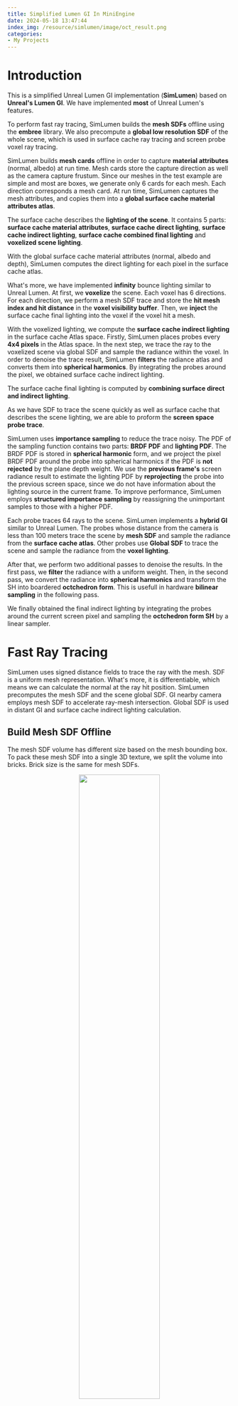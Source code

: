 ```yaml
---
title: Simplified Lumen GI In MiniEngine
date: 2024-05-18 13:47:44
index_img: /resource/simlumen/image/oct_result.png
categories:
- My Projects
---
```


# Introduction

This is a simplified Unreal Lumen GI implementation (**SimLumen**) based on **Unreal's Lumen GI**. We have implemented **most** of Unreal Lumen's features.

To perform fast ray tracing, SimLumen builds the **mesh SDFs** offline using the **embree** library. We also precompute a **global low resolution SDF** of the whole scene, which is used in surface cache ray tracing and screen probe voxel ray tracing.

SimLumen builds **mesh cards** offline in order to capture **material attributes** (normal, albedo) at run time. Mesh cards store the capture direction as well as the camera capture frustum. Since our meshes in the test example are simple and most are boxes, we generate only 6 cards for each mesh. Each direction corresponds a mesh card. At run time, SimLumen captures the mesh attributes, and copies them into a **global surface cache material attributes atlas**.

The surface cache describes the **lighting of the scene**. It contains 5 parts: **surface cache material attributes**, **surface cache direct lighting**, **surface cache indirect lighting**, **surface cache combined final lighting** and **voxelized scene lighting**.

With the global surface cache material attributes (normal, albedo and depth), SimLumen computes the direct lighting for each pixel in the surface cache atlas.

What's more, we have implemented **infinity** bounce lighting similar to Unreal Lumen. At first, we **voxelize** the scene. Each voxel has 6 directions. For each direction, we perform a mesh SDF trace and store the **hit mesh index and hit distance** in the **voxel visibility buffer**. Then, we **inject** the surface cache final lighting into the voxel if the voxel hit a mesh.

With the voxelized lighting, we compute the **surface cache indirect lighting** in the surface cache Atlas space. Firstly, SimLumen places probes every **4x4 pixels** in the Atlas space. In the next step, we trace the ray to the voxelized scene via global SDF and sample the radiance within the voxel. In order to denoise the trace result, SimLumen **filters** the radiance atlas and converts them into **spherical harmonics**. By integrating the probes around the pixel, we obtained surface cache indirect lighting.

The surface cache final lighting is computed by **combining surface direct and indirect lighting**.

As we have SDF to trace the scene quickly as well as surface cache that describes the scene lighting, we are able to proform the **screen space probe trace**.

SimLumen uses **importance sampling** to reduce the trace noisy. The PDF of the sampling function contains two parts: **BRDF PDF** and **lighting PDF**. The BRDF PDF is stored in **spherical harmonic** form, and we project the pixel BRDF PDF around the probe into spherical harmonics if the PDF is **not rejected** by the plane depth weight.  We use the **previous frame's** screen radiance result to estimate the lighting PDF by **reprojecting** the probe into the previous screen space, since we do not have information about the lighting source in the current frame. To improve performance, SimLumen employs **structured importance sampling** by reassigning the unimportant samples to those with a higher PDF.

Each probe traces 64 rays to the scene. SimLumen implements a **hybrid GI** similar to Unreal Lumen. The probes whose distance from the camera is less than 100 meters trace the scene by **mesh SDF** and sample the radiance from the **surface cache atlas**. Other probes use **Global SDF** to trace the scene and sample the radiance from the **voxel lighting**.

After that, we perform two additional passes to denoise the results. In the first pass, we **filter** the radiance with a uniform weight. Then, in the second pass, we convert the radiance into **spherical harmonics** and transform the SH into boardered **octchedron form**. This is usefull in hardware **bilinear sampling** in the following pass.

We finally obtained the final indirect lighting by integrating the probes around the current screen pixel and sampling the **octchedron form SH** by a linear sampler.


# Fast Ray Tracing

SimLumen uses signed distance fields to trace the ray with the mesh. SDF is a uniform mesh representation. What's more, it is differentiable, which means we can calculate the normal at the ray hit position. SimLumen precomputes the mesh SDF and the scene global SDF. GI nearby camera employs mesh SDF to accelerate ray-mesh intersection. Global SDF is used in distant GI and surface cache indirect lighting calculation.

## Build Mesh SDF Offline

The mesh SDF volume has different size based on the mesh bounding box. To pack these mesh SDF into a single 3D texture, we split the volume into bricks. Brick size is the same for mesh SDFs.

<p align="center">
    <img src="/resource/simlumen/image/build_mesh_sdf.drawio.png" width="60%" height="60%">
</p>

SimLumen use Embree to calculate the mesh SDF, which is the same as Unreal does. For each voxel, we traces 512 ray samples to intersect with the mesh and finds the closest hit position between these samples. A voxel is considered within the mesh if more than 25% of the 512 ray samples hit the triangle backface. We take the negative value of the closest hit distance.

```cpp
if (hit_num > 0 && hit_back_num > 0.25f * samples0.size())
{
	min_distance *= -1;
}
```

Then, scale and quantify the closest distance to uint8 format, and store the result into brick sdf data.

```cpp
float scaled_min_distance = min_distance / max_distance;// -1->1
float clamed_min_distance = Math::Clamp(scaled_min_distance * 0.5 + 0.5, 0, 1);//0 - 1
uint8_t normalized_min_distance = uint8_t(int32_t(clamed_min_distance * 255.0f + 0.5));

int brick_index = brick_index_z * volume_brick_num_y * volume_brick_num_x + brick_index_y * volume_brick_num_x + brick_index_x;
volumeData.distance_filed_volume[brick_index].m_brick_data[brick_vol_idx_x][brick_vol_idx_y][brick_vol_idx_z] = normalized_min_distance;
```

## Trace Mesh SDF

At runtime, we copy and upload each mesh's brick texture to the global mesh SDF brick texture and record the brick texture offset. We can find any SDF value at a given position in the mesh volume for each mesh by global brick texture and brick offset.

<p align="center">
    <img src="/resource/simlumen/image/build_scene_mesh_sdf.png" width="80%" height="80%">
</p>

The GI nearby camera uses mesh SDF to trace rays. In this case, we calculate the possible meshes that can be intersected in the ray tracing direction. Then, we perform SDF tracing for each mesh and find the closest hit position.

```cpp
[loop]
for(uint mesh_idx = 0; mesh_idx < scene_mesh_sdf_num; mesh_idx++)
{
    RayTraceSingleMeshSDF(world_position, ray_direction, 1000, mesh_idx, trace_result);
}
```

At first, SimNanite transform the ray from the world position into sdf volume position. If the ray intersects the volume bound box, we trace the ray from the intersection position. When the sphere trace step is over 64 or the closest distance in the sample position is closer than on voxel size, it means that we hit the mesh surface and should stop the sphere trace.

```cpp
float2 volume_space_intersection_times = LineBoxIntersect(volume_ray_start, volume_ray_end, volume_min_pos, volume_max_pos);

......
volume_space_intersection_times *= volume_max_trace_distance;

if((volume_space_intersection_times.x < volume_space_intersection_times.y) && (volume_space_intersection_times.x < trace_result.hit_distance))
{
    float sample_ray_t = volume_space_intersection_times.x;

    uint max_step = 64;
    bool bhit = false;
    uint step_idx = 0;

    [loop]
    for( ; step_idx < max_step; step_idx++)
    {
        float3 sample_volume_position = volume_ray_start + volume_ray_direction * sample_ray_t;
        float distance_filed = SampleDistanceFieldBrickTexture(sample_volume_position, mesh_sdf_info);
        float min_hit_distance = mesh_sdf_info.volume_brick_size * 0.125 * 1.0; // 1 voxel

        if(distance_filed < min_hit_distance)
        {
            bhit = true;
            sample_ray_t = clamp(sample_ray_t + distance_filed - min_hit_distance, volume_space_intersection_times.x, volume_space_intersection_times.y);
            break;
        }

        sample_ray_t += distance_filed;

        if(sample_ray_t > volume_space_intersection_times.y + min_hit_distance)
        {
            break;
        }
    }

    if(step_idx == max_step)
    {
        bhit = true;
    }

    if(bhit && sample_ray_t < trace_result.hit_distance)
    {
        trace_result.is_hit = true;   
        trace_result.hit_distance = sample_ray_t;
        trace_result.hit_mesh_index = object_index;
        trace_result.hit_mesh_sdf_card_index = mesh_sdf_info.mesh_card_start_index;
    }
}
```
## SDF Normal

We can calculate the normal at any sample position by calculating the closest distance gradient of the voxels around it.

<p align="center">
    <img src="/resource/simlumen/image/sdf_normal.png" width="70%" height="70%">
</p>

```cpp
float3 CalculateMeshSDFGradient(float3 sample_volume_position, SMeshSDFInfo mesh_sdf_info)
{
    float voxel_offset = mesh_sdf_info.volume_brick_size * 0.125;

    float R = SampleDistanceFieldBrickTexture(float3(sample_volume_position.x + voxel_offset, sample_volume_position.y, sample_volume_position.z),mesh_sdf_info);
    float L = SampleDistanceFieldBrickTexture(float3(sample_volume_position.x - voxel_offset, sample_volume_position.y, sample_volume_position.z),mesh_sdf_info);

    float F = SampleDistanceFieldBrickTexture(float3(sample_volume_position.x, sample_volume_position.y + voxel_offset, sample_volume_position.z),mesh_sdf_info);
    float B = SampleDistanceFieldBrickTexture(float3(sample_volume_position.x, sample_volume_position.y - voxel_offset, sample_volume_position.z),mesh_sdf_info);

    float U = SampleDistanceFieldBrickTexture(float3(sample_volume_position.x, sample_volume_position.y, sample_volume_position.z + voxel_offset),mesh_sdf_info);
    float D = SampleDistanceFieldBrickTexture(float3(sample_volume_position.x, sample_volume_position.y, sample_volume_position.z - voxel_offset),mesh_sdf_info);

    float3 gradiance = float3(R - L, F - B, U - D);
	return gradiance;
}
```
Below is a SDF ray-tracing visualization.  In this example, the ray-tracing direction for each cube is determined by its offset from the center cube. RGB colors represent the hit position's normal. X is represented by red color, Y by green color, and Z by blue color.

<p align="center">
    <img src="/resource/simlumen/image/sdf_normal_visualize.png" width="80%" height="80%">
</p>


## Global SDF

The global signed distance field is a low resolution SDF of the whole scene. We precompute the global SDF offline. Global SDF differs from scene mesh SDF in that the scene mesh SDF is stored in brick textures with fixed z-dimensions, whereas global SDF is stored in a size-scalable volume texture based on the scene bounding box.

# Surface Cache

The mesh SDF trace allows us to determine the hit position of a ray, however it does not provide information regarding the material attributes (albedo, normal, etc.) at the hit position. Unreal Lumen uses mesh cards to capture these material attributs runtime. 

Mesh cars describe the material attributes capture infomation. It can be generated offline. However, material attributes capture must be performed at runtime, since occlusion between scene meshes can't be determined offline.

## SimLumen Card Generation

**In Unreal, a mesh may have many mesh cards depend on mesh complexity.** SimLumen simplifies mesh card generation: generates a fixed number mesh card (6 direction) based on the mesh bounding box.  

<p align="center">
    <img src="/resource/simlumen/image/mesh_card.png" width="40%" height="40%">
</p>

We calculate the capture position and direction from the bounding box directly. The mesh card depth is determined by software raytracing. For each texel in the mesh card, we trace a ray in the mesh card direction, calculate the ray-mesh intersection and find the furthest intersection distance.
```cpp
	float max_depth = 2.0;

	for (int x_idx = 0; x_idx < 128; x_idx++)
	{
		for (int y_idx = 0; y_idx < 128; y_idx++)
		{
			XMFLOAT3 trace_position = palne_start_trace_pos;
			AddFloatComponent(trace_position, dimension_x, (x_idx + 0.5) * x_stride);
			AddFloatComponent(trace_position, dimension_y, (y_idx + 0.5) * y_stride);

			RTCRayHit embree_ray;
			......
			rtcIntersect1(m_rt_scene, &embree_ray, &args);

			if ((embree_ray.ray.tfar != 1e30f) && embree_ray.hit.geomID != RTC_INVALID_GEOMETRY_ID && embree_ray.hit.primID != RTC_INVALID_GEOMETRY_ID)
			{
				Math::Vector3 hit_normal(embree_ray.hit.Ng_x, embree_ray.hit.Ng_y, embree_ray.hit.Ng_z);
				hit_normal = Math::Normalize(hit_normal);
				float dot_value = Math::Dot(trace_dir, hit_normal);

				if (dot_value < 0 && max_depth < embree_ray.ray.tfar)
				{
					max_depth = embree_ray.ray.tfar;
				}
			}
		}
	}

	XMFLOAT3 points[4];
	points[0] = palne_start_trace_pos;
	points[1] = plane_end_trace_pos;
	
	points[2] = palne_start_trace_pos;
	points[2].x += trace_dir.x * max_depth;
	points[2].y += trace_dir.y * max_depth;
	points[2].z += trace_dir.z * max_depth;

	points[3] = plane_end_trace_pos;
	points[3].x += trace_dir.x * max_depth;
	points[3].y += trace_dir.y * max_depth;
	points[3].z += trace_dir.z * max_depth;

	Math::BoundingBox RetBound;
	Math::BoundingBox::CreateFromPoints(RetBound, 4, points, sizeof(XMFLOAT3));
	return RetBound;
```

## Material Attributes Capture

SimLumen captures the mesh card at runtime. After the mesh card capture is completed, we copy these mesh card attribute textures into a global card atlas.

<p align="center">
    <img src="/resource/simlumen/image/mat_attributes_alebedo.png" width="35%" height="35%">
</p>
<p align="center">
    <img src="/resource/simlumen/image/mat_attributes_normal.png" width="35%" height="35%">
</p>

Below is a visualization of the mesh card's normal and albedo for a scene:

<p align="center">
    <img src="/resource/simlumen/image/scene_attributes_alebedo.png" width="50%" height="50%">
</p>
<p align="center">
    <img src="/resource/simlumen/image/scene_attributes_normal.png" width="50%" height="50%">
</p>

## Surface Cache Lighting

Unreal Lumen has implemented an **infinity bounce** lighting by the combination of the surface cache lighting and voxel lighting. Here is the surface cache flow graph:

Step 1: Calculate direct lighting with surface cache attributes (albedo / normal).

Step 2: Combine direct lighting and indirect lighting together. In the first frame, direct lighting results in black, since no light has been injected into the scene voxel.

Step 3: Inject the combined light into the scene voxel.

Step 4: Calculate indirect lighting used in the next frame.

<p align="center">
    <img src="/resource/simlumen/image/surface_cache_lighting_flow.png" width="75%" height="75%">
</p>

## Surface Cache Direct Lighting

The world position of a mesh card pixel is calculated by the card rotation matrix and card depth. 

```cpp
float3 local_position;
local_position.xy = (card_uv * (2.0f) - 1.0f) * card_info.rotated_extents.xy;
local_position.z = -(depth * 2.0 - 1.0f)  * card_info.rotated_extents.z;
float3 rotate_back_pos = mul((float3x3)card_info.rotate_back_matrix, local_position);
rotate_back_pos += card_info.bound_center;;
```

After that, SimLumen transforms the world position into shadow space in order to determine whether the pixel is inside or outside the shadow.
```cpp
float shadow = 0.0;
{
    float4 shadow_screen_pos = mul(ShadowViewProjMatrix, float4(card_data.world_position,1.0));
    float2 shadow_uv = shadow_screen_pos.xy;
    shadow_uv = shadow_uv * float2(0.5, -0.5) + float2(0.5, 0.5);
    float2 shadow_pixel_pos = shadow_uv.xy * 2048;

    float shadow_depth_value = shadow_depth_buffer.Load(int3(shadow_pixel_pos.xy,0)).x;;
    shadow = ((shadow_screen_pos.z + 0.0005) < shadow_depth_value ) ? 0.0 :1.0;
}
```
We calculate the direct lighting for each light source and accumulate them if the scene has many light sources.
```cpp
float3 directional_lighting = float3(0,0,0);
{
    float3 light_direction = SunDirection;
    float NoL = saturate(dot(light_direction, card_data.world_normal));
    directional_lighting = SunIntensity * NoL * card_data.albedo * shadow;
}

float3 point_lighting = float3(0,0,0);
{
    float3 point_light_direction = point_light_world_pos - card_data.world_position;
    float3 light_dist = length(point_light_direction);
    float attenuation = saturate((point_light_radius - light_dist) / point_light_radius);   
    float NoL = saturate(dot(normalize(point_light_direction), card_data.world_normal));
    point_lighting = NoL * card_data.albedo * attenuation * attenuation;
}
surface_cache_direct_lighting[int2(pixel_pos.xy)] = float4(point_lighting + directional_lighting, 1.0);
```

surface cache direct lighting visualization:
<p align="center">
    <img src="/resource/simlumen/image/scache_direct_lighting.png" width="64%" height="64%">
</p>

## Voxel Visibility Buffer

Voxel visibility buffer stores the hit mesh index and hit distance in x/y/z direction. As a persistent data, it is only updated when the meshes' positions change. SDF traces are performed for each voxel along the xyz direction for meshes that are possibly intersected with its center. If the ray from the voxel center along the x/y/z direction hit a mesh, we store the mesh index in the voxel. This will be used in the next light injection pass.

<p align="center">
    <img src="/resource/simlumen/image/voxel_vis_info.png" width="60%" height="60%">
</p>

## Lighting Injection

We can obtain the intersection mesh and intersection position directly from the voxel visibility buffer. After that, we transform the hit world position into mesh card space location and calculate the final light atlas UV. The final light is the combination of the direct light and indirect light. However, the indirect lighting remains black until the second frame as it is dependent on voxel illumination.

```cpp
    uint direction_idx = group_idx.y;
    SVoxelVisibilityInfo voxel_vis_info = scene_voxel_visibility_buffer[voxel_index_1d];
    int mesh_index = voxel_vis_info.voxel_vis_info[direction_idx].mesh_index;
    if(mesh_index != -1)
    {
        SMeshSDFInfo mesh_info = scene_sdf_infos[mesh_index];
        uint card_index = direction_idx; 
        uint global_card_index = mesh_info.mesh_card_start_index + card_index;

        SCardInfo card_info = scene_card_infos[global_card_index];

        float hit_distance = voxel_vis_info.voxel_vis_info[direction_idx].hit_distance;
        float3 light_direction = voxel_light_direction[direction_idx];
        float3 hit_world_pos = voxel_world_pos + light_direction * hit_distance;

        float2 uv = GetCardUVFromWorldPos(card_info, hit_world_pos);

        uint2 card_index_xy = uint2((global_card_index % card_num_xy), (global_card_index / card_num_xy));
        uint2 pixel_pos = card_index_xy * 128 + float2(uv * 128);
        pixel_pos.y = SURFACE_CACHE_TEX_SIZE - pixel_pos.y;
        float3 final_lighting = final_lighting_tex.Load(int3(pixel_pos,0)).xyz;

        scene_voxel_lighting[voxel_index_1d].final_lighting[direction_idx] = final_lighting;
    }
```

voxel lighting visualization:

<p align="center">
    <img src="/resource/simlumen/image/voxel_lighting_visualize.png" width="60%" height="60%">
</p>

## Surface Cache Indirect Lighting

The first step is to calculate the radiance of the current surface cache pixel using global SDF, filter, and store the radiance in a radiance atlas. We then convert radiance into SH, which allows us to perform probe interpolation to reduce lighting noise.
The irradiance in a unit area is the integral of the f(x) over the half sphere:
{% katex %}E(p) = \int_{\Omega}L(p,i)max(0,n\cdot i )\mathrm{d}i{% endkatex %}<br>
F(x) can be split into two parts: the lighting function and the diffuse transfer function:
{% katex %}E(p) = \int_{\Omega}L(i)\cdot H(i)\mathrm{d}i{% endkatex %}<br>
L(i) is reconstructed from the spherical harmonic by SH factors and biasis function:
{% katex %}L(i) \approx \Sigma l_{k}B_{k}(i) {% endkatex %}<br>
We project the radiance into the basis function to get the SH factors in Convert SH pass:
{% katex %}l_{k} = \int_{\Omega}L(i)B(i)\mathrm{d}i{% endkatex %}<br>
```cpp
irradiance_sh = AddSH(irradiance_sh, MulSH(SHBasisFunction(world_ray), trace_irradiance / pdf));
```

If we project both the illumination and transfer functions into SH coefficients then orthogonality guarantees that the integral of the function's products is the same as the dot product of their coefficients:
{% katex %}E(p) = \Sigma_{k=0}^{n^{2}} l_{k}h_{k}{% endkatex %}<br>
{% katex %}H(i) = max(0,n\cdot l) {% endkatex %}<br>
The irradiance of a pixel is calculated in the integrate pass:
```cpp
FTwoBandSHVector diffuse_transfer_sh = CalcDiffuseTransferSH(card_data.world_normal, 1.0f);
float3 texel_irradiance = max(float3(0.0f, 0.0f, 0.0f), DotSH(irradiance_sh, diffuse_transfer_sh));
```


<p align="center">
    <img src="/resource/simlumen/image/scache_indirect_lighting.png" width="40%" height="40%">
</p>

### Radiosity Trace

SimLumen split the atlas space surface cache into 8x8 tiles. Each tile place 2x2 probes. 

<p align="center">
    <img src="/resource/simlumen/image/scache_radiosity_trace_probe.png" width="30%" height="30%">
</p>

Each probe performs 16 ray tracings in the hemisphere direction.

<p align="center">
    <img src="/resource/simlumen/image/radiosity_probe_ray.png" width="30%" height="30%">
</p>

To accelerate the speed of convergence of the integrate, the probe center is jittered according to the tile index and the frame index.
```cpp
uint2 probe_jitter = GetProbeJitter(indirect_lighting_temporal_index);
```

For each direction, we trace a ray from the probe center and find the world space hit position by global SDF.

```cpp
float3 world_ray;
float pdf;
GetRadiosityRay(tile_idx, sub_tile_pos, card_data.world_normal, world_ray, pdf);

SGloablSDFHitResult hit_result = (SGloablSDFHitResult)0;
TraceGlobalSDF(card_data.world_position + card_data.world_normal * gloabl_sdf_voxel_size * 2.0, world_ray, hit_result);
```
Finally, fetch the voxel lighting at the hit position and accumulate the weighted lighting results in the x/y/z direction.

```cpp
            uint voxel_index_1d = GetVoxelIndexFromWorldPos(hit_world_position);

            SVoxelLighting voxel_lighting = scene_voxel_lighting[voxel_index_1d];
            float3 voxel_lighting_x = voxel_lighting.final_lighting[x_dir];
            float3 voxel_lighting_y = voxel_lighting.final_lighting[y_dir];
            float3 voxel_lighting_z = voxel_lighting.final_lighting[z_dir];

            float weight_x = saturate(dot(world_ray, voxel_light_direction[x_dir]));
            float weight_y = saturate(dot(world_ray, voxel_light_direction[y_dir]));
            float weight_z = saturate(dot(world_ray, voxel_light_direction[z_dir]));

            radiance += voxel_lighting_x * weight_x;
            radiance += voxel_lighting_y * weight_y;
            radiance += voxel_lighting_z * weight_z;

            radiance /= (weight_x + weight_y + weight_z);
```

radiance trace result:
<p align="center">
    <img src="/resource/simlumen/image/scache_radiosity_atlas.png" width="60%" height="60%">
</p>

radiance trace visualization:
<p align="center">
    <img src="/resource/simlumen/image/scache_radiosity_vis.png" width="60%" height="60%">
</p>

### Radiosity Filter
In this pass, SimLumen filters the radiance atlas to reduce the noise. We sample the radiance around the current texel and accumulate weighted samples. Radiance sample weights in Unreal Lumen are dependent upon a number of factors, including the texel's World space plane and the distance between the planes.

filtered radiance atlas:

<p align="center">
    <img src="/resource/simlumen/image/scache_radiosity_atlas_filtered.png" width="60%" height="60%">
</p>

### Convert To SH
Radiance atlas results are still noisy after filtering, since we only have 16 samples per probe. We solve this problem by converting the tile radiance into two bands SH, which allows us to interpolate the probes more easily. 
```cpp
for(uint trace_idx_x = 0; trace_idx_x < SURFACE_CACHE_PROBE_TEXELS_SIZE; trace_idx_x++)
{
    for(uint trace_idx_y = 0; trace_idx_y < SURFACE_CACHE_PROBE_TEXELS_SIZE; trace_idx_y++)
    {
        ......
        float3 trace_irradiance = trace_radiance_atlas.Load(int3(pixel_atlas_pos.xy, 0)).xyz;
        irradiance_sh = AddSH(irradiance_sh, MulSH(SHBasisFunction(world_ray), trace_irradiance / pdf));
		num_valid_sample += 1.0f;
    }
}

if (num_valid_sample > 0)
{
	irradiance_sh = MulSH(irradiance_sh, 1.0f / num_valid_sample);
}
```
### Radiosity Integrate

Finally, sample the probes around the current pixel and calculate the weights based on the atlas position. Then, accumulate the SH weights and weighted SH, calculate the basis function using the current pixel's world normal, and dot product the basis function with the SH result.  By dividing it by the total sum of SH weights, we get the final radiance value for the current pixel.

```cpp
        FTwoBandSHVectorRGB irradiance_sh = (FTwoBandSHVectorRGB)0;

        FTwoBandSHVectorRGB sub_irradiance_sh00 = GetRadiosityProbeSH(ProbeCoord00);
        FTwoBandSHVectorRGB sub_irradiance_sh01 = GetRadiosityProbeSH(ProbeCoord01);
        FTwoBandSHVectorRGB sub_irradiance_sh10 = GetRadiosityProbeSH(ProbeCoord10);
        FTwoBandSHVectorRGB sub_irradiance_sh11 = GetRadiosityProbeSH(ProbeCoord11);

        irradiance_sh = AddSH(irradiance_sh, MulSH(sub_irradiance_sh00, weights.x));
        irradiance_sh = AddSH(irradiance_sh, MulSH(sub_irradiance_sh01, weights.y));
        irradiance_sh = AddSH(irradiance_sh, MulSH(sub_irradiance_sh10, weights.z));
        irradiance_sh = AddSH(irradiance_sh, MulSH(sub_irradiance_sh11, weights.w));

        uint card_index_1d = card_idx_2d.y * SURFACE_CACHE_CARD_NUM_XY + card_idx_2d.x;
        SCardInfo card_info = scene_card_infos[card_index_1d];
        SCardData card_data = GetSurfaceCardData(card_info, float2(uint2(thread_index.xy % 128u)) / 128.0f, pixel_atlas_pos.xy);
        FTwoBandSHVector diffuse_transfer_sh = CalcDiffuseTransferSH(card_data.world_normal, 1.0f);
        
        float3 texel_irradiance = max(float3(0.0f, 0.0f, 0.0f), DotSH(irradiance_sh, diffuse_transfer_sh));
        irtexel_radiance = texel_irradiance / (weights.x + weights.y + weights.z + weights.w);
```

surface cache indirect lighting visualization:
<p align="center">
    <img src="/resource/simlumen/image/indirect_lighting_vis.png" width="60%" height="60%">
</p>

surface cache combined lighting visualization:
<p align="center">
    <img src="/resource/simlumen/image/combined_lighting_vis.png" width="60%" height="60%">
</p>

# Final Gather

We place the probe in screen space for each 8x8 pixels and use octchedron mapping to map the screen coordinates into spherical coordinates. Each probe trace 64 rays into the scene.

## Importance Sampling

It's too noisy if we employ uniform sampling rather than importance sampling. 
without importance sampling Vs with importance sampling:

<p align="center">
    <img src="/resource/simlumen/image/is_vs_no_is.png" width="60%" height="60%">
</p>

What we do in the importance sampling part is searching the rays that orientates to the lighting source and world normal. That is to say, we peroform importance sampling for BRDF(fs) term and input radiance(Li) term:
{% katex %}\frac{1}{N}\Sigma_{k=1}^{N}\frac{L_{i}(l)f_{s}(l->v)cos(\theta l)}{P_{k}}{% endkatex %}<br>

### BRDF PDF

In this step, SimLumen generate the three band sphere harmonic factors for the BRDF function. We sample the screen pixels around the screen probe and compute the influence weight on the probe. If the weight is over the threshold, convert the BRDF to SH and accumulate the SH. Then write the result to the BRDF SH buffer.

```cpp
            float3 pixel_world_position = GetWorldPosByDepth(thread_depth, piexl_tex_uv);
            float3 probe_world_position = GetWorldPosByDepth(probe_depth, ss_probe_atlas_pos / global_thread_size);

            float4 pixel_world_plane = float4(thread_world_normal, dot(thread_world_normal,pixel_world_position));
            float plane_distance = abs(dot(float4(probe_world_position, -1), pixel_world_plane));

            float probe_view_dist = length(probe_world_position - CameraPos);
            float relative_depth_diff = plane_distance / probe_view_dist;
            float depth_weight = exp2(-10000.0f * (relative_depth_diff * relative_depth_diff));
            if(depth_weight > 0.1f)
            {
                uint write_index;
                InterlockedAdd(group_num_sh, 1, write_index);

                FThreeBandSHVector brdf = CalcDiffuseTransferSH3(thread_world_normal, 1.0);
                WriteGroupSharedSH(brdf, write_index);
            }
```

The pixel normal may be located in a different plane from the probe. Therefore, we compute the plane weight for the given pixel and reject the pixel if the depth weight is over the threshold. Then, store the results of those valid pixels in a **group shared** array.

<p align="center">
    <img src="/resource/simlumen/image/brdf_depth_weight.png" width="60%" height="60%">
</p>

After that, perform a parallel reduction to accumulate these SH factors.

<p align="center">
    <img src="/resource/simlumen/image/acc_brdf_pdf.png" width="60%" height="60%">
</p>

Finally, the first nine threads store the 9 SH factors in output BRDF SH buffer.
```cpp
        if (thread_index < 9 && group_num_sh > 0)
        {
            uint write_index = (ss_probe_idx_xy.y * screen_probe_size_x + ss_probe_idx_xy.x) * 9 + thread_index;
            float normalize_weight = 1.0f / (float)(group_num_sh);
            brdf_pdf_sh[write_index] = pdf_sh[offset][thread_index] * normalize_weight;
        }
```

brdf pdf visualization:
<p align="center">
    <img src="/resource/simlumen/image/brdf_pdf_vis.png" width="60%" height="60%">
</p>

### Lighting PDF

The light source direction in the current frame is unknown. In order to search the light direction, we assume lighting changes slightly and reuse the previous frame's lighting result.

<p align="center">
    <img src="/resource/simlumen/image/ss_light_is.png" width="60%" height="60%">
</p>

Then, reproject the probe into the previous frame screen position and find the corresponding direction texel.

Calculate the lighting pdf based on its luminance.

```cpp
            const float2 global_thread_size = float2(is_pdf_thread_size_x,is_pdf_thread_size_y);
            float3 probe_world_position = gbuffer_c.Load(int3(ss_probe_atlas_pos.xy,0)).xyz;
            
            float4 pre_view_pos = mul(PreViewProjMatrix,float4(probe_world_position, 1.0));
            float2 pre_view_screen_pos = (float2(pre_view_pos.xy / pre_view_pos.w) * 0.5 + float2(0.5,0.5));
            pre_view_screen_pos.y = (1.0 - pre_view_screen_pos.y);
            pre_view_screen_pos = pre_view_screen_pos * global_thread_size;
            uint2 pre_probe_pos = uint2(pre_view_screen_pos) / uint2(PROBE_SIZE_2D,PROBE_SIZE_2D);
            uint2 pre_texel_pos = pre_probe_pos * uint2(PROBE_SIZE_2D,PROBE_SIZE_2D) + group_thread_idx.xy;

            lighting = sspace_composited_radiance.Load(int3(pre_texel_pos.xy,0));
```

lighting importance sampling pdf visualization:
<p align="center">
    <img src="/resource/simlumen/image/lighting_is_pdf_vis.png" width="60%" height="60%">
</p>

### Structured Importance Sampling

Unreal Lumen adopted a new mechanism called structured importance sampling to reassign the not important samples to those importance directions.

The first step is to calculate the PDF of probe 8x8 pixels. We can obtain the world ray direction by pixel's uv in the group based on the equi area spherical mapping algorithm. The BRDF PDF in this direction can be calculated by the BRDF PDF SH computed in the last pass.

<p align="center">
    <img src="/resource/simlumen/image/struct_id_cull.png" width="70%" height="70%">
</p>


```cpp
// brdf pdf
FThreeBandSHVector brdf;
brdf.V0.x = brdf_pdf_sh[sh_base_idx + 0];
brdf.V0.y = brdf_pdf_sh[sh_base_idx + 1];
brdf.V0.z = brdf_pdf_sh[sh_base_idx + 2];
brdf.V0.w = brdf_pdf_sh[sh_base_idx + 3];
brdf.V1.x = brdf_pdf_sh[sh_base_idx + 4];
brdf.V1.y = brdf_pdf_sh[sh_base_idx + 5];
brdf.V1.z = brdf_pdf_sh[sh_base_idx + 6];
brdf.V1.w = brdf_pdf_sh[sh_base_idx + 7];
brdf.V2.x = brdf_pdf_sh[sh_base_idx + 8];

float2 probe_uv = (group_thread_idx.xy + float2(0.5f,0.5f)) / PROBE_SIZE_2D;
float3 world_cone_direction = EquiAreaSphericalMapping(probe_uv);

FThreeBandSHVector direction_sh = SHBasisFunction3(world_cone_direction);
float pdf = max(DotSH3(brdf, direction_sh), 0);

float light_pdf = light_pdf_tex.Load(int3(dispatch_thread_idx.xy,0));
bool is_pdf_no_culled_by_brdf = pdf >= MIN_PDF_TRACE;

float light_pdf_scaled = light_pdf * PROBE_SIZE_2D * PROBE_SIZE_2D;
pdf *= light_pdf_scaled;
if(is_pdf_no_culled_by_brdf)
{
    pdf = max(pdf, MIN_PDF_TRACE);
}
```

Perform a GPU sort from low to high to find those ray directions that need refinement.

<p align="center">
    <img src="/resource/simlumen/image/struct_is_flow.png" width="50%" height="50%">
</p>

We refine the rays in groups of three. If the maximum PDF among the three rays is less than the minimum PDF threshold, these samples are discarded and refinement is performed. The ray refinement is similar to the mip map. Double the coordinates, compute the local coordinates based on the ray indexes (0,1), (1,1), and (1,0), respectively. Coordinate (0,0) is the position of the corresponding ray to the refine group.

<p align="center">
    <img src="/resource/simlumen/image/struct_is_0.png" width="65%" height="65%">
</p>

```cpp
uint merge_thread_idx = thread_idx % 3;
uint merge_idx = thread_idx / 3;
uint ray_idx_to_refine = max((int)PROBE_SIZE_2D * PROBE_SIZE_2D - (int)merge_idx - 1, 0);
uint ray_idx_to_merge = merge_idx * 3 + 2;

if(ray_idx_to_merge < ray_idx_to_refine)
{
    uint2 ray_tex_coord_to_merge;
	uint ray_level_to_merge;
	float ray_pdf_to_merge;
	UnpackRaySortInfo(RaysToRefine[sort_offset + ray_idx_to_merge], ray_tex_coord_to_merge, ray_level_to_merge, ray_pdf_to_merge);

    if(ray_pdf_to_merge < MIN_PDF_TRACE)
    {
        uint2 origin_ray_tex_coord;
        uint original_ray_level;
        uint original_pdf;
        UnpackRaySortInfo(RaysToRefine[sort_offset + ray_idx_to_refine], origin_ray_tex_coord, original_ray_level, original_pdf);

        RaysToRefine[sort_offset + thread_idx] = PackRaySortInfo(origin_ray_tex_coord * 2 + uint2((merge_thread_idx + 1) % 2, (merge_thread_idx + 1) / 2), original_ray_level - 1, 0.0f);

		if (merge_idx == 0)
		{
			InterlockedAdd(num_rays_to_subdivide, 1);
		}
    }
}
```

## Screen Space Probe Trace

Unreal Lumen is a hybird global illumination solution consisting four GI methods: SSGI, Mesh SDF trace, global SDF trace and cube map. Unreal Lumen performs screen space GI first by sampling the previous scene color. When the SSGI fails to hit, Unreal Lumen performs a mesh SDF trace and samples the surface cache final lighting atlas. Mesh SDF trace is only performed on probes near the camera (positions in 40m radius around the camera). For those further probes, Unreal Lumen performs Global SDF trace and samples the scene voxel lighting. If all of these methods fail, Unreal Lumen falls back to sample the cube map.

In SimLumen, we only perform **two trace methods**: sampling the **surface cache final lighting** by mesh SDF trace and sampling the **scene voxel lighting** by global SDF trace. 

<p align="center">
    <img src="/resource/simlumen/image/hybrid_gi.png" width="65%" height="65%">
</p>

### Screen Space Probe Mesh SDF Trace

We perform mesh SDF trace if the probe's distance to the camera is less than 100m.

Sample 64 directions for each screen space probe. The sample direction is obtained from structured importance sampling table. This table stores the ray coordinates. The refined ray's coordinates (mip 0) range from (0,0) to (16,16), and the other ray's coordinates (mip 1) range from (0,0) to (8,8). Divide the ray coordinates by the mip size and transform them into range (0,1). We can obtain the mapped direction by EquiAreaSphericalMapping with mapped UV.

```cpp
void GetScreenProbeTexelRay(uint2 buffer_idx, inout float3 ray_direction)
{
    uint packed_ray_info = structed_is_indirect_table.Load(int3(buffer_idx.xy,0));

    uint2 texel_coord;
    uint level;
    UnpackRayInfo(packed_ray_info, texel_coord, level);

    uint mip_size = 16 >> level;
    float inv_mip_size = 1.0f / float(mip_size);

    float2 probe_uv = (texel_coord + float2(0.5, 0.5)) * inv_mip_size;
    ray_direction = EquiAreaSphericalMapping(probe_uv);
    ray_direction = normalize(ray_direction);
}
```

Then trace the scene mesh SDFs that are around the current probe in the world space.

```cpp
[loop]
for(uint mesh_idx = 0; mesh_idx < SCENE_SDF_NUM; mesh_idx++)
{
    SMeshSDFInfo mesh_sdf_info = scene_sdf_infos[mesh_idx];
    float trace_bais = mesh_sdf_info.volume_brick_size * 0.125 * 2.0; //2 voxel
    RayTraceSingleMeshSDF(probe_world_position + world_normal * trace_bais, ray_direction, 1000, mesh_idx, trace_result);
}
```

Calculate the hit world position if the ray hits the scene SDFs. Then, sample the surface cache card based on the world position. Unreal Lumen samples the surface cache cards **three times** based on it's ray directions and the normal in the hit position. Considering our meshes are not too complex, SimLumen only **samples once** based on the **maximum ray direction**.

The surface cache card index is calculated from the mesh card start index and the card direction offset index.

With the mesh card index, we can get the surface cache atlas UV and sample the final lighting.

```cpp
float3 hit_world_position = float3(0.0,0.0,0.0);
if(trace_result.is_hit)
{
    SMeshSDFInfo mesh_sdf_info = scene_sdf_infos[trace_result.hit_mesh_index];

    float trace_bais = mesh_sdf_info.volume_brick_size * 0.125 * 2.0; //2 voxel
    hit_world_position = probe_world_position + world_normal * trace_bais + ray_direction * trace_result.hit_distance;
    
    float max_ray_dir = 0.0;
    int max_dir_card_idx = 0;
    if(abs(ray_direction.x) > max_ray_dir)
    {
        if(ray_direction.x > 0){max_dir_card_idx = 5;}
        else{max_dir_card_idx = 4;};
    }
    if(abs(ray_direction.y) > max_ray_dir)
    {
        if(ray_direction.y > 0){max_dir_card_idx = 3;}
        else{max_dir_card_idx = 2;};
    }
    if(abs(ray_direction.z) > max_ray_dir)
    {
        if(ray_direction.z > 0){max_dir_card_idx = 1;}
        else{max_dir_card_idx = 0;};
    }

    uint card_index = mesh_sdf_info.mesh_card_start_index + max_dir_card_idx;
    
    SCardInfo card_info = scene_card_infos[card_index];
    float2 card_uv = GetCardUVFromWorldPos(card_info, hit_world_position);
    
    uint2 card_index_xy = uint2((card_index % card_num_xy), (card_index / card_num_xy));
    uint2 pixel_pos = card_index_xy * 128 + float2(card_uv * 128);
    pixel_pos.y = SURFACE_CACHE_TEX_SIZE - pixel_pos.y;
    
    float3 lighting = surface_cache_final_lighting.Load(int3(pixel_pos,0)).xyz;
    trace_radiance = lighting;
}
else
{
    trace_radiance = float3(0.1,0.1,0.1); //hack sky light
}
```

surface cache sample result:

<p align="center">
    <img src="/resource/simlumen/image/mesh_sdf_trace_result.png" width="85%" height="85%">
</p>

### Screen Space Probe Voxel Trace

The probes further than 100m using voxel lighting trace, which is similar to surface cache sampling. There are several differences between them: the probes trace the scene using a low resolution global SDF rather than single mesh SDFs, and they sample voxel lighting rather than surface cache lighting.

```cpp
SGloablSDFHitResult hit_result = (SGloablSDFHitResult)0;
TraceGlobalSDF(probe_world_position + world_normal * gloabl_sdf_voxel_size * 2.0, ray_direction, hit_result);
```

Voxel lighting is sampled three times based on the ray trace direction. The sample weights are computed by the dot product result between the ray trace direction and voxel face direction.

```cpp
int x_dir = 0;
if(ray_direction.x > 0.0) { x_dir = 5;  }
else { x_dir = 4;  }

int y_dir = 0;
if(ray_direction.y > 0.0) { y_dir = 3;  }
else { y_dir = 2;  }

int z_dir = 0;
if(ray_direction.z > 0.0) { z_dir = 1;  }
else { z_dir = 0;  }


if(hit_result.bHit)
{
    float3 hit_world_position =  ray_direction * (hit_result.hit_distance - gloabl_sdf_voxel_size) + probe_world_position + world_normal * gloabl_sdf_voxel_size * 2.0;

    uint voxel_index_1d = GetVoxelIndexFromWorldPos(hit_world_position);
    SVoxelLighting voxel_lighting = scene_voxel_lighting[voxel_index_1d];

    float3 voxel_lighting_x = voxel_lighting.final_lighting[x_dir];
    float3 voxel_lighting_y = voxel_lighting.final_lighting[y_dir];
    float3 voxel_lighting_z = voxel_lighting.final_lighting[z_dir];

    float weight_x = saturate(dot(ray_direction, voxel_light_direction[x_dir]));
    float weight_y = saturate(dot(ray_direction, voxel_light_direction[y_dir]));
    float weight_z = saturate(dot(ray_direction, voxel_light_direction[z_dir]));

    radiance += (voxel_lighting_x * weight_x);
    radiance += (voxel_lighting_y * weight_y);
    radiance += (voxel_lighting_z * weight_z);

    radiance /= (weight_x + weight_y + weight_z);
}
else
{
    radiance = float3(0.1,0.1,0.1); //hack sky light
}
```

voxel lighting sampling result:

<p align="center">
    <img src="/resource/simlumen/image/voxel_trace_result.png" width="85%" height="85%">
</p>


## Traced Radiance Composite

Since the samples may be refined, we perform an additional composition pass to accumulate the ray samples. Each comptue group processes one probe ( 8x8 samples).

```cpp
groupshared uint shared_accumulator[PROBE_SIZE_2D * PROBE_SIZE_2D][3];
```
The refined ray weighs 1/4 and the other ray weighs 1.

```cpp
const float sample_weight = (float)8 / mip_size * 8 / mip_size; // level 0: weight 1/4, level 1: weight 1
float3 lighting = screen_space_trace_radiance.Load(int3(dispatch_thread_idx.xy, 0)).xyz * sample_weight;
```

 We acclumulate the samples in a probe and assign the result to the original unrefined sample position.

```cpp
uint2 remaped_texel_coord = texel_coord * PROBE_SIZE_2D / mip_size;
uint remapped_thread_idx = remaped_texel_coord.y * PROBE_SIZE_2D + remaped_texel_coord.x;

uint3 quantized_lighting = lighting * lighting_quantize_scale;

InterlockedAdd(shared_accumulator[remapped_thread_idx][0], quantized_lighting.x);
InterlockedAdd(shared_accumulator[remapped_thread_idx][1], quantized_lighting.y);
InterlockedAdd(shared_accumulator[remapped_thread_idx][2], quantized_lighting.z);
```
```cpp
uint thread_index = group_thread_idx.y * PROBE_SIZE_2D + group_thread_idx.x;
radiance = float3(shared_accumulator[thread_index][0], shared_accumulator[thread_index][1], shared_accumulator[thread_index][2]) / lighting_quantize_scale;
```
<p align="center">
    <img src="/resource/simlumen/image/composition.png" width="75%" height="75%">
</p>

radiance composition result:

<p align="center">
    <img src="/resource/simlumen/image/composited_result.png" width="85%" height="85%">
</p>

## Screen Radiance Filter

Filter the screen space radiance to denoise the result. Radiance filter weight is a combination of **angle weight and depth weight** in Unreal Lumen. We use a **simple uniform weight** instead of an angle/depth weight because our scene is simple and most of the mesh is cubes.

<p align="center">
    <img src="/resource/simlumen/image/radiance_filter.png" width="40%" height="40%">
</p>

```cpp
        float3 total_radiance = screen_space_radiance.Load(int3(dispatch_thread_idx.xy, 0)).xyz;
        float total_weight = 1.0;

        int2 offsets[4]; offsets[0] = int2(-1, 0); offsets[1] = int2(1, 0); offsets[2] = int2(0, -1); offsets[3] = int2(0, 1);

        for (uint offset_index = 0; offset_index < 4; offset_index++)
        {
            int2 neighbor_index = offsets[offset_index] * PROBE_SIZE_2D + dispatch_thread_idx.xy;
            if((neighbor_index.x >= 0) && (neighbor_index.x < is_pdf_thread_size_x) && (neighbor_index.y >= 0) && (neighbor_index.y < is_pdf_thread_size_y))
            {
                float neigh_depth = gbuffer_depth.Load(int3(ss_probe_atlas_pos.xy + offsets[offset_index] * PROBE_SIZE_2D, 0));
                if(neigh_depth != 0)
                {
                    total_radiance += screen_space_radiance.Load(int3(dispatch_thread_idx.xy, 0)).xyz;
                    total_weight += 1.0;
                }
            }
        }

        filtered_radiance = total_radiance / total_weight;
```

filtered radiance result:
<p align="center">
    <img src="/resource/simlumen/image/filtered_radiance.png" width="80%" height="80%">
</p>


## Convert To Oct SH Representaion

To denoise the radiance result further, we convert the radiance into **shperical harmonic**, which acts as a low-pass filter. After that we transform the SH into **octahedron** representation. The reason we perform this additional pass is to use **hardware bilinear filter** in the next integration pass. In order to avoid sampling the other probe's result, we add a pixel **board** around the center.

<p align="center">
    <img src="/resource/simlumen/image/radiance_to_oct.png" width="35%" height="35%">
</p>

```cpp
uint2 texel_coord_with_boarder = OctahedralMapWrapBorder(uint2(write_idx_x, write_idx_y),SCREEN_SPACE_PROBE,1);
float2 probe_texel_center = float2(0.5, 0.5);
float2 probe_uv = (texel_coord_with_boarder + probe_texel_center) / (float)SCREEN_SPACE_PROBE;
float3 texel_direction = EquiAreaSphericalMapping(probe_uv);

FThreeBandSHVector diffuse_transfer = CalcDiffuseTransferSH3(texel_direction, 1.0f);
float3 irradiance = 4.0f * PI * DotSH3(irradiance_sh, diffuse_transfer);
screen_space_oct_irradiance[texel_screen_pos] = irradiance;
```
octahedron spherical  harmonic result:

<p align="center">
    <img src="/resource/simlumen/image/oct_sub.png" width="20%" height="20%">
</p>
<p align="center">
    <img src="/resource/simlumen/image/oct_result.png" width="70%" height="70%">
</p>

## Integrate

With the boardered octahedron spherical harmonic, we can sample the sh by **hardware bilinear filter**, which denoises the result further.

```cpp
float3 GetScreenProbeIrradiance(uint2 probe_start_pos, float2 irradiance_probe_uv)
{
    float2 sub_pos = irradiance_probe_uv * (SCREEN_SPACE_PROBE - 1.0) + 1.0;
    float2 texel_uv = (probe_start_pos * SCREEN_SPACE_PROBE + sub_pos) / float2(is_pdf_thread_size_x, is_pdf_thread_size_y);
    return screen_space_oct_irradiance.SampleLevel(sampler_linear_clamp,texel_uv,0);
}
```

For each screen pixel, we sample 5 screen probes and accumulate the samples. After dividing the result by the sum of the weights, we are able to obtain the final result for screen indirect lighting:

<p align="center">
    <img src="/resource/simlumen/image/screen_indirect_lighting_result.png" width="70%" height="70%">
</p>

# Result

direct lighting only:
<p align="center">
    <img src="/resource/simlumen/image/direct_lighting_only.png" width="70%" height="70%">
</p>

with GI:
<p align="center">
    <img src="/resource/simlumen/image/with_gi.png" width="70%" height="70%">
</p>

[<u>**Source Code**</u>](https://github.com/ShawnTSH1229/SimLumen)



